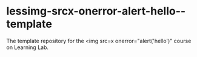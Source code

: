 # lessimg-srcx-onerror-alert-hello--template
The template repository for the &lt;img src=x onerror="alert('hello')" course on Learning Lab.
